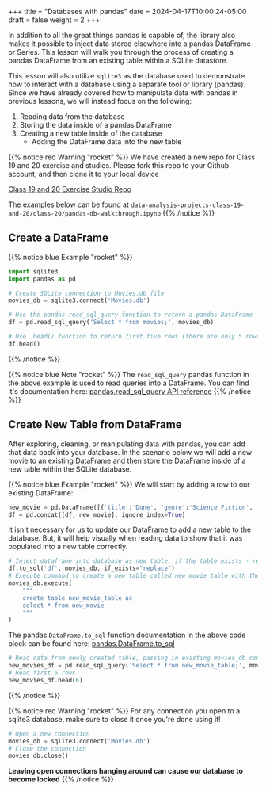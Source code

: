 +++
title = "Databases with pandas"
date = 2024-04-17T10:00:24-05:00
draft = false
weight = 2
+++

In addition to all the great things pandas is capable of, the library also makes it possible to inject data stored elsewhere into a pandas DataFrame or Series. This lesson will walk you through the process of creating a pandas DataFrame from an existing table within a SQLite datastore.

This lesson will also utilize `sqlite3` as the database used to demonstrate how to interact with a database using a separate tool or library (pandas). Since we have already covered how to manipulate data with pandas in previous lessons, we will instead focus on the following:
1. Reading data from the database
1. Storing the data inside of a pandas DataFrame
1. Creating a new table inside of the database
    - Adding the DataFrame data into the new table

{{% notice red Warning "rocket" %}}
We have created a new repo for Class 19 and 20 exercise and studios. 
Please fork this repo to your Github account, and then clone it to your local device

[Class 19 and 20 Exercise Studio Repo](https://github.com/LaunchCodeEducation/data-analysis-projects-class-19-and-20)

The examples below can be found at `data-analysis-projects-class-19-and-20/class-20/pandas-db-walkthrough.ipynb`
{{% /notice %}}

## Create a DataFrame

{{% notice blue Example "rocket" %}}
```python
import sqlite3
import pandas as pd

# Create SQLite connection to Movies.db file
movies_db = sqlite3.connect('Movies.db')

# Use the pandas read_sql_query function to return a pandas DataFrame
df = pd.read_sql_query('Select * from movies;', movies_db)

# Use .head() function to return first five rows (there are only 5 rows currently)
df.head()
```
{{% /notice %}}

{{% notice blue Note "rocket" %}}
The `read_sql_query` pandas function in the above example is used to read queries into a DataFrame. You can find it's documentation here: [pandas.read_sql_query API reference](https://pandas.pydata.org/pandas-docs/stable/reference/api/pandas.read_sql_query.html)
{{% /notice %}}

## Create New Table from DataFrame

After exploring, cleaning, or manipulating data with pandas, you can add that data back into your database. In the scenario below we will add a new movie to an existing DataFrame and then store the DataFrame inside of a new table within the SQLite database.

{{% notice blue Example "rocket" %}}
We will start by adding a row to our existing DataFrame:

```python
new_movie = pd.DataFrame([{'title':'Dune', 'genre':'Science Fiction', 'release':2021, 'rt_score': 83}])
df = pd.concat([df, new_movie], ignore_index=True)
```

It isn't necessary for us to update our DataFrame to add a new table to the database. 
But, it will help visually when reading data to show that it was populated into a new table correctly.

```python {linenos=table}
# Inject dataframe into database as new table, if the table exists - replace it
df.to_sql('df', movies_db, if_exists="replace")
# Execute command to create a new table called new_movie_table with the new_movie dataframe data
movies_db.execute(
    """
    create table new_movie_table as
    select * from new_movie
    """
)
```

The pandas `DataFrame.to_sql` function documentation in the above code block can be found here: [pandas.DataFrame.to_sql](https://pandas.pydata.org/pandas-docs/stable/reference/api/pandas.DataFrame.to_sql.html)

```python
# Read data from newly created table, passing in existing movies_db connection as parameter
new_movies_df = pd.read_sql_query('Select * from new_movie_table;', movies_db)
# Read first 6 rows
new_movies_df.head(6)
```
{{% /notice %}}

{{% notice red Warning "rocket" %}}
For any connection you open to a sqlite3 database, make sure to close it once you're done using it!
```python
# Open a new connection
movies_db = sqlite3.connect('Movies.db')
# Close the connection
movies_db.close()
```

**Leaving open connections hanging around can cause our database to become locked**
{{% /notice %}}
